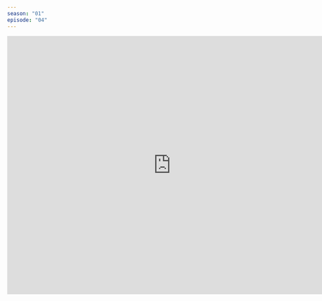 ```yaml
---
season: "01"
episode: "04"
---
```

<iframe src="https://docs.google.com/forms/d/16Op3HBsAw-DdRmIbssHjONVaZkR9yZWITv2RVkFN7oA/viewform?embedded=true" width="760" height="600" frameborder="0" marginheight="0" marginwidth="0">Loading...</iframe>